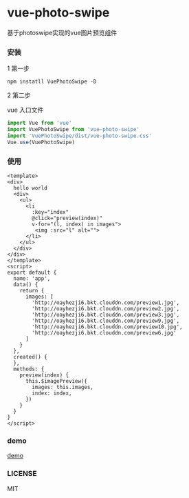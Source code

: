 # vue-photo-swipe

基于photoswipe实现的vue图片预览组件

### 安装

1 第一步
```
npm instatll VuePhotoSwipe -D
```
2 第二步

vue 入口文件
``` javascript
import Vue from 'vue'
import VuePhotoSwipe from 'vue-photo-swipe'
import 'VuePhotoSwipe/dist/vue-photo-swipe.css'
Vue.use(VuePhotoSwipe)
```

### 使用

```
<template>
<div>
  hello world
  <div>
    <ul>
      <li
        :key="index" 
        @click="preview(index)"
        v-for="(l, index) in images">
         <img :src="l" alt=""> 
      </li>
    </ul>
  </div>
</div> 
</template>
<script>
export default {
  name: 'app',
  data() {
    return {
      images: [
        'http://oayhezji6.bkt.clouddn.com/preview1.jpg',
        'http://oayhezji6.bkt.clouddn.com/preview2.jpg',
        'http://oayhezji6.bkt.clouddn.com/preview3.jpg',
        'http://oayhezji6.bkt.clouddn.com/preview9.jpg',
        'http://oayhezji6.bkt.clouddn.com/preview10.jpg',
        'http://oayhezji6.bkt.clouddn.com/preview6.jpg'
      ]
    }
  },
  created() {
  },
  methods: {
    preview(index) {
      this.$imagePreview({
        images: this.images,
        index: index,
      })
    }
  }
}
</script>
```
### demo

[demo](https://zhhshen.github.io/vue-photo-swipe/example/index.html)
###  LICENSE

MIT


